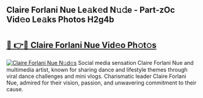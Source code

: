 ## Claire Forlani Nue Le𝚊k𝚎d N𝚞𝚍e - Part-zOc Vid𝚎o Le𝚊ks Photos H2g4b

# <h2><a href="http://fb9lpd.evod.top/?m=Claire+Forlani+Nue">🔗 👉🔴 Claire Forlani Nue Vid𝚎o Ph𝚘t𝚘s</a></h2>

[![Claire Forlani Nue N𝚞d𝚎s](https://i.imgur.com/8V9OHl7.gif)](http://fb9lpd.evod.top/?m=Claire+Forlani+Nue)
Social media sensation Claire Forlani Nue and multimedia artist, known for sharing dance and lifestyle themes through viral dance challenges and mini vlogs. Charismatic leader Claire Forlani Nue, admired for their vision, passion, and unwavering commitment to their cause. 
